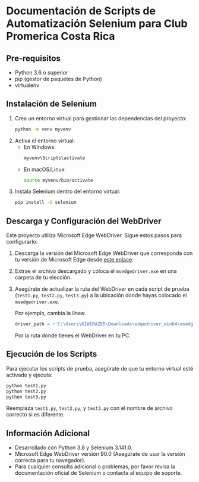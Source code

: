 # Documentación de Scripts de Automatización Selenium para Club Promerica Costa Rica

## Pre-requisitos

- Python 3.6 o superior
- pip (gestor de paquetes de Python)
- virtualenv

## Instalación de Selenium

1. Crea un entorno virtual para gestionar las dependencias del proyecto:
   ```bash
   python -m venv myvenv
   ```
2. Activa el entorno virtual:
   - En Windows:
     ```bash
     myvenv\Scripts\activate
     ```
   - En macOS/Linux:
     ```bash
     source myvenv/bin/activate
     ```
3. Instala Selenium dentro del entorno virtual:
   ```bash
   pip install -U selenium
   ```

## Descarga y Configuración del WebDriver

Este proyecto utiliza Microsoft Edge WebDriver. Sigue estos pasos para configurarlo:

1. Descarga la versión del Microsoft Edge WebDriver que corresponda con tu versión de Microsoft Edge desde [este enlace](https://developer.microsoft.com/en-us/microsoft-edge/tools/webdriver/).
2. Extrae el archivo descargado y coloca el `msedgedriver.exe` en una carpeta de tu elección.
3. Asegúrate de actualizar la ruta del WebDriver en cada script de prueba (`test1.py`, `test2.py`, `test3.py`) a la ubicación donde hayas colocado el `msedgedriver.exe`.

   Por ejemplo, cambia la línea:

   ```python
   driver_path = r'C:\Users\KIWIRAZER\Downloads\edgedriver_win64\msedgedriver.exe'
   ```

   Por la ruta donde tienes el WebDriver en tu PC.

## Ejecución de los Scripts

Para ejecutar los scripts de prueba, asegúrate de que tu entorno virtual esté activado y ejecuta:

```bash
python test1.py
python test2.py
python test3.py
```

Reemplaza `test1.py`, `test2.py`, y `test3.py` con el nombre de archivo correcto si es diferente.

## Información Adicional

- Desarrollado con Python 3.8 y Selenium 3.141.0.
- Microsoft Edge WebDriver versión 90.0 (Asegúrate de usar la versión correcta para tu navegador).
- Para cualquier consulta adicional o problemas, por favor revisa la documentación oficial de Selenium o contacta al equipo de soporte.
